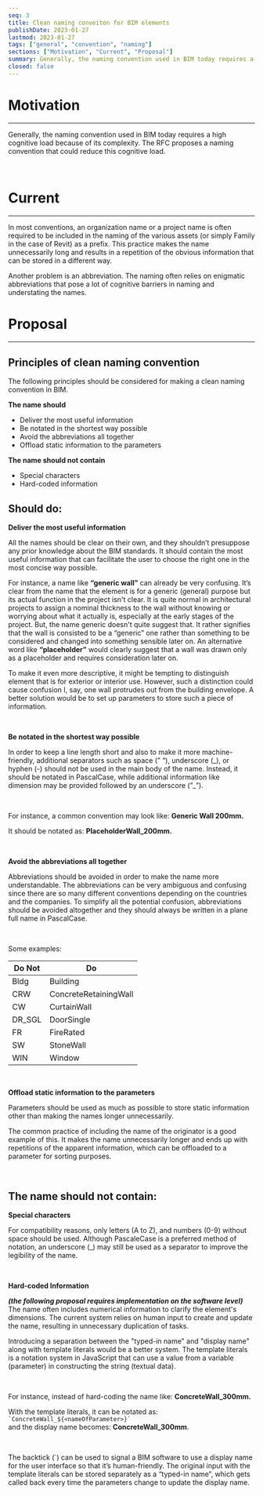 ```yaml
---
seq: 3
title: Clean naming conveiton for BIM elements
publishDate: 2023-01-27
lastmod: 2023-01-27 
tags: ["general", "convention", "naming"]
sections: ["Motivation", "Current", "Proposal"]
summary: Generally, the naming convention used in BIM today requires a high cognitive load because of its complexity. The RFC proposes a naming convention that could reduce this cognitive load.
closed: false 
---
```


# Motivation

---

Generally, the naming convention used in BIM today requires a high cognitive
load because of its complexity. The RFC proposes a naming convention that could
reduce this cognitive load.

&nbsp;

# Current

---

In most conventions, an organization name or a project name is often required to
be included in the naming of the various assets (or simply Family in the case of
Revit) as a prefix. This practice makes the name unnecessarily long and results
in a repetition of the obvious information that can be stored in a different
way.

Another problem is an abbreviation. The naming often relies on enigmatic
abbreviations that pose a lot of cognitive barriers in naming and understating
the names.

# Proposal

---

## Principles of clean naming convention

The following principles should be considered for making a clean naming
convention in BIM.

**The name should**

- Deliver the most useful information
- Be notated in the shortest way possible
- Avoid the abbreviations all together
- Offload static information to the parameters

**The name should not contain**

- Special characters
- Hard-coded information

## Should do:

**Deliver the most useful information**

All the names should be clear on their own, and they shouldn’t presuppose any
prior knowledge about the BIM standards. It should contain the most useful
information that can facilitate the user to choose the right one in the most
concise way possible.

For instance, a name like **“generic wall”** can already be very confusing. It’s
clear from the name that the element is for a generic (general) purpose but its
actual function in the project isn't clear. It is quite normal in architectural
projects to assign a nominal thickness to the wall without knowing or worrying
about what it actually is, especially at the early stages of the project. But,
the name generic doesn't quite suggest that. It rather signifies that the wall
is consisted to be a “generic” one rather than something to be considered and
changed into something sensible later on. An alternative word like
**“placeholder”** would clearly suggest that a wall was drawn only as a
placeholder and requires consideration later on.

To make it even more descriptive, it might be tempting to distinguish element
that is for exterior or interior use. However, such a distinction could cause
confusion I, say, one wall protrudes out from the building envelope. A better
solution would be to set up parameters to store such a piece of information.

&nbsp;

**Be notated in the shortest way possible**

In order to keep a line length short and also to make it more machine-friendly,
additional separators such as space (” “), underscore (\_), or hyphen (-) should
not be used in the main body of the name. Instead, it should be notated in
PascalCase, while additional information like dimension may be provided followed
by an underscore (”_”).

&nbsp;

For instance, a common convention may look like: **Generic Wall 200mm.**

It should be notated as: **PlaceholderWall_200mm.**

&nbsp;

**Avoid the abbreviations all together**

Abbreviations should be avoided in order to make the name more understandable.
The abbreviations can be very ambiguous and confusing since there are so many
different conventions depending on the countries and the companies. To simplify
all the potential confusion, abbreviations should be avoided altogether and they
should always be written in a plane full name in PascalCase.

&nbsp;

Some examples:

| Do Not | Do                    |
| ------ | --------------------- |
| Bldg   | Building              |
| CRW    | ConcreteRetainingWall |
| CW     | CurtainWall           |
| DR_SGL | DoorSingle            |
| FR     | FireRated             |
| SW     | StoneWall             |
| WIN    | Window                |

&nbsp;

**Offload static information to the parameters**

Parameters should be used as much as possible to store static information other
than making the names longer unnecessarily.

The common practice of including the name of the originator is a good example of
this. It makes the name unnecessarily longer and ends up with repetitions of the
apparent information, which can be offloaded to a parameter for sorting
purposes.

&nbsp;

## The name should not contain:

**Special characters**

For compatibility reasons, only letters (A to Z), and numbers (0-9) without
space should be used. Although PascaleCase is a preferred method of notation, an
underscore (_) may still be used as a separator to improve the legibility of the
name.

&nbsp;

**Hard-coded Information**

_**(the following proposal requires implementation on the software level)**_\
The name often includes numerical information to clarify the element's
dimensions. The current system relies on human input to create and update the
name, resulting in unnecessary duplication of tasks.

Introducing a separation between the "typed-in name" and "display name" along
with template literals would be a better system. The template literals is a
notation system in JavaScript that can use a value from a variable (parameter)
in constructing the string (textual data).

&nbsp;

For instance, instead of hard-coding the name like: **ConcreteWall_300mm.**

With the template literals, it can be notated as:
`` `ConcreteWall_${<nameOfParameter>}` ``\
and the display name becomes: **ConcreteWall_300mm**.

&nbsp;

The backtick (`) can be used to signal a BIM software to use a display name for
the user interface so that it’s human-friendly. The original input with the
template literals can be stored separately as a “typed-in name”, which gets
called back every time the parameters change to update the display name.

